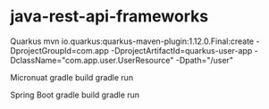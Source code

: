 # java-rest-api-frameworks

Quarkus
mvn io.quarkus:quarkus-maven-plugin:1.12.0.Final:create 
-DprojectGroupId=com.app 
-DprojectArtifactId=quarkus-user-app 
-DclassName="com.app.user.UserResource" 
-Dpath="/user"

Micronuat
gradle build
gradle run

Spring Boot 
gradle build
gradle run
